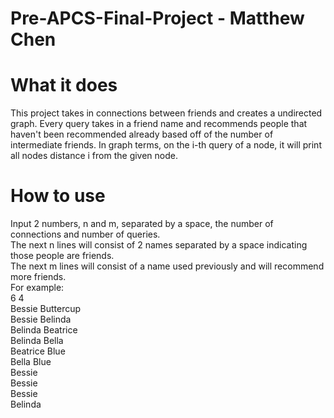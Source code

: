 # Pre-APCS-Final-Project - Matthew Chen
# What it does
This project takes in connections between friends and creates a undirected graph. Every query takes in a friend name and recommends people that haven't been recommended already based off of the number of intermediate friends. In graph terms, on the i-th query of a node, it will print all nodes distance i from the given node.
# How to use
Input 2 numbers, n and m, separated by a space, the number of connections and number of queries.  
The next n lines will consist of 2 names separated by a space indicating those people are friends.  
The next m lines will consist of a name used previously and will recommend more friends.  
For example:  
6 4  
Bessie Buttercup  
Bessie Belinda  
Belinda Beatrice  
Belinda Bella  
Beatrice Blue  
Bella Blue  
Bessie  
Bessie  
Bessie  
Belinda  
